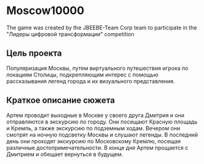# Moscow10000
 The game was created by the JBEEBE-Team Corp team to participate in the "Лидеры цифровой трансформации" competition
## Цель проекта
Популяризация Москвы, путем виртуального путешествия игрока по локациям Столицы, подкрепляющим интерес с помощью рассказывания легенд города и их визуального представления.
## Краткое описание сюжета
Артем проводит выходные в Москве у своего друга Дмитрия и они отправляются в экскурсию по городу. Они посещают Красную площадь и Кремль, а также экскурсию по подземным ходам. Вечером они смотрят на ночную подсветку Москвы и слушают легенды. В последний день они проходят экскурсию по Московскому Кремлю, посещая различные достопримечательности. В конце дня Артем прощается с Дмитрием и обещает вернуться в будущем.
